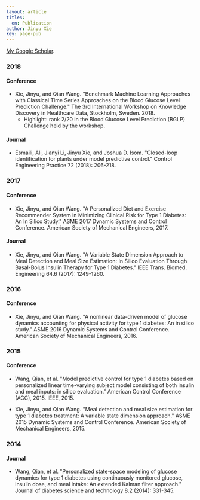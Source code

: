 ```yaml
---
layout: article
titles:
  en: Publication
author: Jinyu Xie
key: page-pub
---
```


[My Google Scholar](https://scholar.google.com/citations?user=m-vkma0AAAAJ&hl=en&oi=ao).

### 2018
#### Conference
- Xie, Jinyu, and Qian Wang. "Benchmark Machine Learning Approaches with
  Classical Time Series Approaches on the Blood Glucose Level Prediction
  Challenge." The 3rd International Workshop on Knowledge Discovery in
  Healthcare Data, Stockholm, Sweden. 2018.
  - Highlight: rank 2/20 in the Blood Glucose Level Prediction (BGLP) Challenge
    held by the workshop.

#### Journal
- Esmaili, Ali, Jianyi Li, Jinyu Xie, and Joshua D. Isom. "Closed-loop
  identification for plants under model predictive control." Control Engineering
  Practice 72 (2018): 206-218.

### 2017
#### Conference
- Xie, Jinyu, and Qian Wang. "A Personalized Diet and Exercise Recommender
  System in Minimizing Clinical Risk for Type 1 Diabetes: An In Silico Study."
  ASME 2017 Dynamic Systems and Control Conference. American Society of
  Mechanical Engineers, 2017.

#### Journal
- Xie, Jinyu, and Qian Wang. "A Variable State Dimension Approach to Meal
  Detection and Meal Size Estimation: In Silico Evaluation Through Basal-Bolus
  Insulin Therapy for Type 1 Diabetes." IEEE Trans. Biomed. Engineering 64.6
  (2017): 1249-1260.

### 2016
#### Conference
- Xie, Jinyu, and Qian Wang. "A nonlinear data-driven model of glucose dynamics
  accounting for physical activity for type 1 diabetes: An in silico study."
  ASME 2016 Dynamic Systems and Control Conference. American Society of
  Mechanical Engineers, 2016.

### 2015
#### Conference
- Wang, Qian, et al. "Model predictive control for type 1 diabetes based on
  personalized linear time-varying subject model consisting of both insulin and
  meal inputs: in silico evaluation." American Control Conference (ACC), 2015.
  IEEE, 2015.

- Xie, Jinyu, and Qian Wang. "Meal detection and meal size estimation for type 1
  diabetes treatment: A variable state dimension approach." ASME 2015 Dynamic
  Systems and Control Conference. American Society of Mechanical Engineers,
  2015.

### 2014
#### Journal
- Wang, Qian, et al. "Personalized state-space modeling of glucose dynamics for
  type 1 diabetes using continuously monitored glucose, insulin dose, and meal
  intake: An extended Kalman filter approach." Journal of diabetes science and
  technology 8.2 (2014): 331-345.

